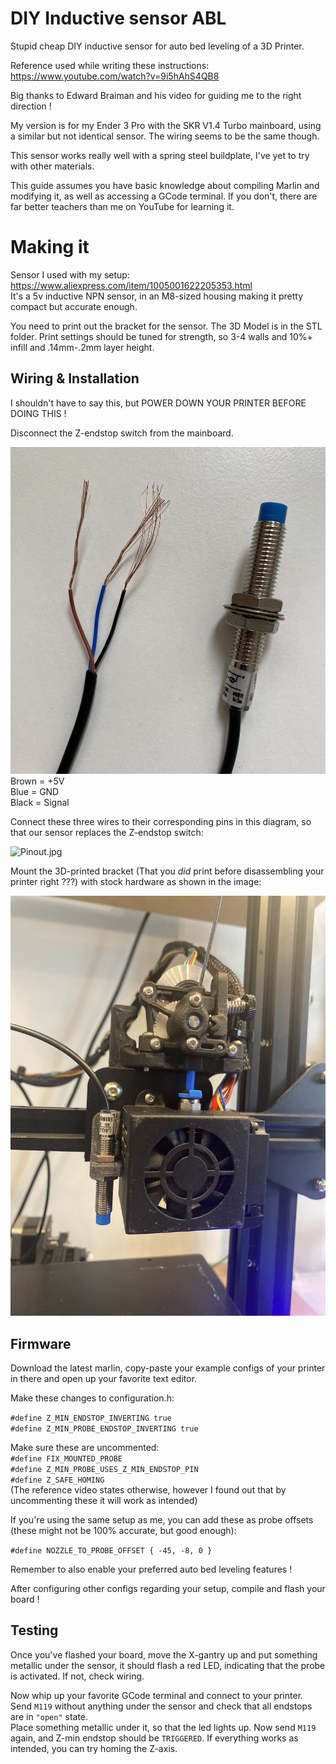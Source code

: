# DIY Inductive sensor ABL
Stupid cheap DIY inductive sensor for auto bed leveling of a 3D Printer.

Reference used while writing these instructions: 
https://www.youtube.com/watch?v=9i5hAhS4QB8

Big thanks to Edward Braiman and his video for guiding me to the right direction !

My version is for my Ender 3 Pro with the SKR V1.4 Turbo mainboard, using a similar but not identical sensor. The wiring seems to be the same though.

This sensor works really well with a spring steel buildplate, I've yet to try with other materials.

This guide assumes you have basic knowledge about compiling Marlin and modifying it, as well as accessing a GCode terminal. If you don't, there are far better teachers than me on YouTube for learning it.

# Making it

Sensor I used with my setup:  
https://www.aliexpress.com/item/1005001622205353.html  
It's a 5v inductive NPN sensor, in an M8-sized housing making it pretty compact but accurate enough.

You need to print out the bracket for the sensor. The 3D Model is in the STL folder. 
Print settings should be tuned for strength, so 3-4 walls and 10%+ infill and .14mm-.2mm layer height.

## Wiring & Installation

I shouldn't have to say this, but POWER DOWN YOUR PRINTER BEFORE DOING THIS !

Disconnect the Z-endstop switch from the mainboard.

![Sensor wires.jpg](images/Sensor_wires.jpg)
Brown = +5V  
Blue = GND  
Black = Signal

Connect these three wires to their corresponding pins in this diagram, so that our sensor replaces the Z-endstop switch:

![Pinout.jpg](images/SKR_V1_4_Turbo_pinouts.png)


Mount the 3D-printed bracket (That you _did_ print before disassembling your printer right ???) with stock hardware as shown in the image:

![bracket mounting.jpg](images/Bracket_mounting.JPG)

## Firmware

Download the latest marlin, copy-paste your example configs of your printer in there and open up your favorite text editor.

Make these changes to configuration.h:

``` #define Z_MIN_ENDSTOP_INVERTING true  ```  
``` #define Z_MIN_PROBE_ENDSTOP_INVERTING true ```  

Make sure these are uncommented:  
``` #define FIX_MOUNTED_PROBE  ```  
``` #define Z_MIN_PROBE_USES_Z_MIN_ENDSTOP_PIN  ```  
``` #define Z_SAFE_HOMING  ```  
(The reference video states otherwise, however I found out that by uncommenting these it will work as intended)

If you're using the same setup as me, you can add these as probe offsets (these might not be 100% accurate, but good enough):

``` #define NOZZLE_TO_PROBE_OFFSET { -45, -8, 0 } ```  

Remember to also enable your preferred auto bed leveling features !

After configuring other configs regarding your setup, compile and flash your board !
## Testing

Once you've flashed your board, move the X-gantry up and put something metallic under the sensor, it should flash a red LED, indicating that the probe is activated. If not, check wiring.

Now whip up your favorite GCode terminal and connect to your printer.  
Send ``` M119 ``` without anything under the sensor and check that all endstops are in ``` "open" ``` state.  
Place something metallic under it, so that the led lights up. Now send ```M119``` again, and Z-min endstop should be ``` TRIGGERED ```.
If everything works as intended, you can try homing the Z-axis.
